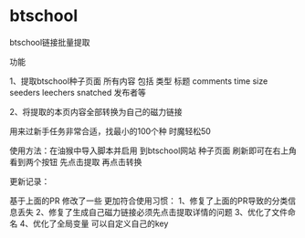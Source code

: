 # btschool
btschool链接批量提取

功能  

1、提取btschool种子页面 所有内容  包括  类型	标题	comments	time	size	seeders	leechers	snatched	发布者等 

2、将提取的本页内容全部转换为自己的磁力链接  

用来过新手任务非常合适，找最小的100个种  时魔轻松50 


使用方法：在油猴中导入脚本并启用  到btschool网站 种子页面 刷新即可在右上角看到两个按钮  先点击提取 再点击转换 



更新记录：

基于上面的PR  修改了一些  更加符合使用习惯：
1、修复了上面的PR导致的分类信息丢失
2、修复了生成自己磁力链接必须先点击提取详情的问题
3、优化了文件命名
4、优化了全局变量 可以自定义自己的key
